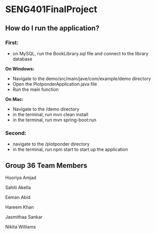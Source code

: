 # SENG401FinalProject

## How do I run the application?

### First: ###
- on MySQL, run the BookLibrary.sql file and connect to the library database

**On Windows:**

- Navigate to the demo/src/main/jave/com/example/demo directory
- Open the PlotponderApplication.java file
- Run the main function

**On Mac:**

- Navigate to the /demo directory
- in the terminal, run mvn clean install
- in the terminal, run mvn spring-boot:run

### Second: ###
- navigate to the /plotponder directory
- in the terminal, run npm start to start up the application

## Group 36 Team Members
Hooriya Amjad

Sahiti Akella

Eeman Abid

Hareem Khan

Jasmithaa Sankar 

Nikita Williams 
